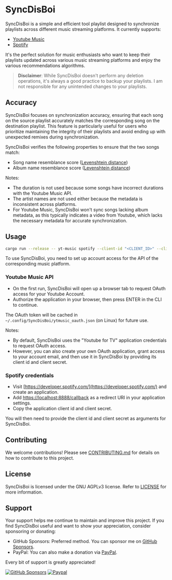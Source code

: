 # SyncDisBoi

SyncDisBoi is a simple and efficient tool playlist designed to synchronize playlists across different music streaming platforms. It currently supports:
- [Youtube Music](https://music.youtube.com/)
- [Spotify](https://open.spotify.com/)

It's the perfect solution for music enthusiasts who want to keep their playlists updated across various music streaming platforms and enjoy the various recommendations algorithms.

> **Disclaimer**: While SyncDisBoi doesn't perform any deletion operations, it's always a good practice to backup your playlists. I am not responsible for any unintended changes to your playlists.

## Accuracy

SyncDisBoi focuses on synchronization accuracy, ensuring that each song on the source playlist accurately matches the corresponding song on the destination playlist. This feature is particularly useful for users who prioritize maintaining the integrity of their playlists and avoid ending up with unexpected remixes during synchronization.

SyncDisBoi verifies the following properties to ensure that the two songs match:
- Song name resemblance score ([Levenshtein distance](https://en.wikipedia.org/wiki/Levenshtein_distance))
- Album name resemblance score ([Levenshtein distance](https://en.wikipedia.org/wiki/Levenshtein_distance))

Notes:
- The duration is not used because some songs have incorrect durations with the Youtube Music API.
- The artist names are not used either because the metadata is inconsistent across platforms. 
- For Youtube Music, SyncDisBoi won't sync songs lacking album metadata, as this typically indicates a video from Youtube, which lacks the necessary metadata for accurate synchronization.

## Usage

```bash
cargo run --release -- yt-music spotify --client-id "<CLIENT_ID>" --client-secret "<CLIENT_SECRET>"
```

To use SyncDisBoi, you need to set up account access for the API of the corresponding music platform.

### Youtube Music API

- On the first run, SyncDisBoi will open up a browser tab to request OAuth access for your Youtube Account.
- Authorize the application in your browser, then press ENTER in the CLI to continue.

The OAuth token will be cached in `~/.config/SyncDisBoi/ytmusic_oauth.json` (on Linux) for future use.

Notes:
- By default, SyncDisBoi uses the "Youtube for TV" application credentials to request OAuth access.
- However, you can also create your own OAuth application, grant access to your account email, and then use it in SyncDisBoi by providing its client id and client secret.

### Spotify credentials

- Visit [https://developer.spotify.com/](https://developer.spotify.com/)
  and create an application.
- Add [https://localhost:8888/callback](https://localhost:8888/callback) as a
  redirect URI in your application settings.
- Copy the application client id and client secret.

You will then need to provide the client id and client secret as arguments for SyncDisBoi.

## Contributing

We welcome contributions! Please see [CONTRIBUTING.md](CONTRIBUTING.md) for details on how to contribute to this project.

## License

SyncDisBoi is licensed under the GNU AGPLv3 license. Refer to [LICENSE](LICENSE.txt) for more information.

## Support

Your support helps me continue to maintain and improve this project. If you find SyncDisBoi useful and want to show your appreciation, consider sponsoring or donating:
- GitHub Sponsors: Preferred method. You can sponsor me on [GitHub Sponsors](https://github.com/sponsors/SilentVoid13). 
- PayPal: You can also make a donation via [PayPal](https://www.paypal.com/donate?hosted_button_id=U2SRGAFYXT32Q).

Every bit of support is greatly appreciated!

[![GitHub Sponsors](https://img.shields.io/github/sponsors/silentvoid13?label=Sponsor&logo=GitHub%20Sponsors&style=for-the-badge)](https://github.com/sponsors/silentvoid13)
[![Paypal](https://img.shields.io/badge/paypal-silentvoid13-yellow?style=social&logo=paypal)](https://www.paypal.com/donate?hosted_button_id=U2SRGAFYXT32Q)
